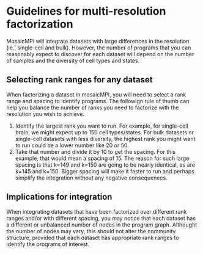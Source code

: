 # Guidelines for multi-resolution factorization

MosaicMPI will integrate datasets with large differences in the resolution (ie., single-cell and bulk). However, the number of programs that you can reasonably expect to discover for each dataset will depend on the number of samples and the diversity of cell types and states.

## Selecting rank ranges for any dataset

When factorizing a dataset in mosaicMPI, you will need to select a rank range and spacing to identify programs. The followign rule of thumb can help you balance the number of ranks you need to factorize with the resolution you wish to achieve.
1. Identify the largest rank you want to run. For example, for single-cell brain, we might expect up to 150 cell types/states. For bulk datasets or single-cell datasets with less diversity, the highest rank you might want to run could be a lower number like 20 or 50.
2. Take that number and divide it by 10 to get the spacing. For this example, that would mean a spacing of 15. The reason for such large spacing is that k=149 and k=150 are going to be nearly identical, as are k=145 and k=150. Bigger spacing will make it faster to run and perhaps simplify the integration without any negative consequences.

## Implications for integration

When integrating datasets that have been factorized over different rank ranges and/or with different spacing, you may notice that each dataset has a different or unbalanced number of nodes in the program graph. Althought the number of nodes may vary, this should not alter the community structure, provided that each dataset has appropriate rank ranges to identify the programs of interest.